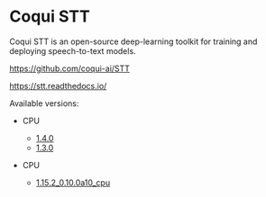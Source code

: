 # Coqui STT

Coqui STT is an open-source deep-learning toolkit for training and deploying speech-to-text models.

https://github.com/coqui-ai/STT

https://stt.readthedocs.io/

Available versions:

* CPU

  * [1.4.0](1.4.0_cuda11.6)
  * [1.3.0](1.3.0_cuda11.0)

* CPU
  
  * [1.15.2_0.10.0a10_cpu](1.15.2_0.10.0a10_cpu)

